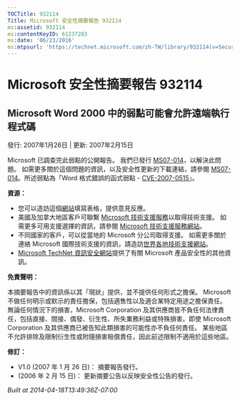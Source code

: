 ```yaml
---
TOCTitle: 932114
Title: Microsoft 安全性摘要報告 932114
ms:assetid: 932114
ms:contentKeyID: 61237283
ms:date: '06/23/2016'
ms:mtpsurl: 'https://technet.microsoft.com/zh-TW/library/932114(v=Security.10)'
---
```



Microsoft 安全性摘要報告 932114
===============================

Microsoft Word 2000 中的弱點可能會允許遠端執行程式碼
----------------------------------------------------

發行: 2007年1月26日 | 更新: 2007年2月15日

Microsoft 已調查完此弱點的公開報告。 我們已發行 [MS07-014](https://technet.microsoft.com/security/bulletin/ms07-014)，以解決此問題。 如需更多關於這個問題的資訊，以及安全性更新的下載連結，請參閱 [MS07-014](https://technet.microsoft.com/security/bulletin/ms07-014)。所述弱點為「Word 格式錯誤的函式弱點 - [CVE-2007-0515](https://www.cve.mitre.org/cgi-bin/cvename.cgi?name=cve-2007-0515)」。

**資源：** 

-   您可以造訪這個[網站](https://support.microsoft.com/common/survey.aspx?scid=sw;en;1257&amp;showpage=1&amp;ws=technet&amp;sd=tech)填寫表格，提供意見反應。
-   美國及加拿大地區客戶可聯繫 [Microsoft 技術支援服務](https://go.microsoft.com/fwlink/?linkid=21131)以取得技術支援。 如需更多可用支援選擇的資訊，請參閱 [Microsoft 技術支援服務網站](https://support.microsoft.com/)。
-   不同國家的客戶，可以從當地的 Microsoft 分公司取得支援。 如需更多關於連絡 Microsoft 國際技術支援的資訊，請造訪[世界各地技術支援網站](https://go.microsoft.com/fwlink/?linkid=21155)。
-   [Microsoft TechNet 資訊安全網站](https://www.microsoft.com/taiwan/technet/security/default.mspx)提供了有關 Microsoft 產品安全性的其他資訊。

**免責聲明：** 

本摘要報告中的資訊係以其「現狀」提供，並不提供任何形式之擔保。 Microsoft 不做任何明示或默示的責任擔保，包括適售性以及適合某特定用途之擔保責任。 無論任何情況下的損害，Microsoft Corporation 及其供應商皆不負任何法律責任，包括直接、間接、偶發、衍生性、所失業務利益或特殊損害。即使 Microsoft Corporation 及其供應商已被告知此類損害的可能性亦不負任何責任。 某些地區不允許排除及限制衍生性或附隨損害賠償責任，因此前述限制不適用於這些地區。

**修訂：** 

-   V1.0 (2007 年 1 月 26 日)： 摘要報告發行。
-   (2006 年 2 月 15 日)： 更新摘要公告以反映安全性公告的發行。

*Built at 2014-04-18T13:49:36Z-07:00*
